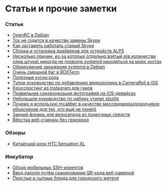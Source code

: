 Статьи и прочие заметки
=======================

### Статьи
+ [OpenRC в Debian](http://it-the-drote.tk/article/openrc-in-debian)
+ [Tox не годится в качестве замены Skype](http://it-the-drote.tk/article/tox-is-quite-unusable-as-a-skype-replacement)
+ [Как заставить работать старый Skype](http://it-the-drote.tk/article/how-to-old-skype)
+ [Сборка и установка драйверов для устройств ALPS](http://it-the-drote.tk/article/dealing-with-alps-pointer-device)
+ [Несколько причин, из-за которых отдельно взятый я(в количестве одна штука) никогда не позволю systemd находиться на моих хостах](http://it-the-drote.tk/article/some-reasons-to-boycott-systemd)
+ [Обнаружение заражения systemd в Debian](http://it-the-drote.tk/article/detecting-systemd-infection-in-debian)
+ [Очень смешной баг в ROXTerm](http://it-the-drote.tk/article/ridiculous-bug-in-roxterm)
+ [Полезные куски кода](http://it-the-drote.tk/article/useful-code-snippets)
+ [Тупое руководство по добавлению видеоролика в CameraRoll в iOS](http://it-the-drote.tk/article/dumb-way-to-add-video-in-ios-camera-roll)
+ [Кросспостинг из Instagram для гиков](http://it-the-drote.tk/article/instagram-crossposting-for-geeks)
+ [Правильная синхронизация фотографий на iOS-девайсах](http://it-the-drote.tk/article/ios-photos-sync-done-right)
+ [Небольшое руководство по набору утилит sbutils](http://it-the-drote.tk/article/little-sbutils-guide)
+ [Почему я использую mcabber в качестве мессенджера(доходчивое объяснение для тех, кто ещё не понял)](http://it-the-drote.tk/article/why-i-use-mcabber)
+ [Задний фонарь для велосипеда из подручных средств](http://it-the-drote.tk/article/tail-light-for-bicycle-from-scratch)
+ [Вёрстка веб-старниц без геморроя](http://it-the-drote.tk/article/webdev-done-right)

### Обзоры
+ [Китайский клон HTC Sensation XL](http://it-the-drote.tk/article/chinese-htc)

### Инкубатор
+ [Обзор мобильных SSH-клиентов](http://it-the-drote.tk/article/mobile-ssh-clients-review)
+ [Ввод пароля путём сканирования QR-кода веб-камерой](http://it-the-drote.tk/article/qr-webcam)
+ [Простые и сытные блюда для городского жителя](http://it-the-drote.tk/article/citizen-food)
